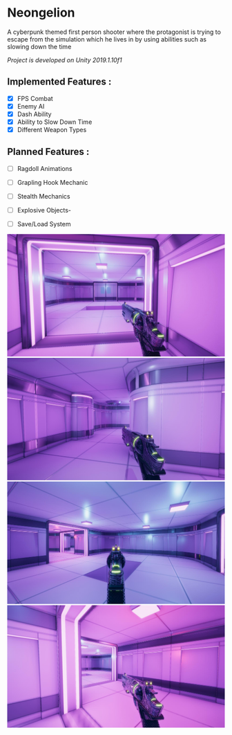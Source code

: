 # Neongelion
A cyberpunk themed first person shooter where the protagonist is trying to escape from the simulation which he lives in by using abilities such as slowing down the time

*Project is developed on Unity 2019.1.10f1* 

## **Implemented Features :** 
- [x] FPS Combat
- [x] Enemy AI
- [x] Dash Ability
- [x] Ability to Slow Down Time
- [x] Different Weapon Types

## **Planned Features :**
- [ ] Ragdoll Animations
- [ ] Grapling Hook Mechanic
- [ ] Stealth Mechanics
- [ ] Explosive Objects-
- [ ] Save/Load System


![screenshot](https://github.com/Solideizer/Neongelion/blob/master/Screenshots/image_0009.jpg)
![screenshot](https://github.com/Solideizer/Neongelion/blob/master/Screenshots/image_0010.jpg)
![screenshot](https://github.com/Solideizer/Neongelion/blob/master/Screenshots/image_0004.jpg)
![screenshot](https://github.com/Solideizer/Neongelion/blob/master/Screenshots/image_0000.jpg)
